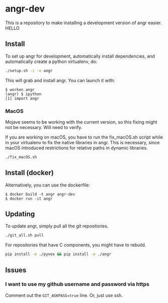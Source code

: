 # angr-dev

This is a repository to make installing a development version of angr easier. HELLO


## Install

To set up angr for development, automatically install dependencies, and automatically create a python virtualenv, do:

```bash
./setup.sh -i -e angr
```

This will grab and install angr.
You can launch it with:

```ShellSession
$ workon angr
(angr) $ ipython
[1] import angr
```

### MacOS

Mojave seems to be working with the current version, so this fixing might not be necessary. Will need to verify.

If you are working on macOS, you have to run the fix_macOS.sh script while in your virtualenv to fix the native libraries in angr. This is necessary, since macOS introduced restrictions for relative paths in dynamic libraries.
```bash
./fix_macOS.sh
```

## Install (docker)

Alternatively, you can use the dockerfile:

```ShellSession
$ docker build -t angr angr-dev
$ docker run -it angr
```

## Updating

To update angr, simply pull all the git repositories.

```bash
./git_all.sh pull
```

For repositories that have C components, you might have to rebuild.

```bash
pip install -e ./pyvex && pip install -e ./angr
```

## Issues

### I want to use my github username and password via https

Comment out the `GIT_ASKPASS=true` line. Or, just use ssh.
